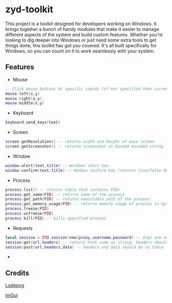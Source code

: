 
# zyd-toolkit

This project is a toolkit designed for developers working on Windows. It brings together a bunch of handy modules that make it easier to manage different aspects of the system and build custom features. Whether you're looking to dig deeper into Windows or just need some extra tools to get things done, this toolkit has got you covered. It's all built specifically for Windows, so you can count on it to work seamlessly with your system.


## Features

- Mouse
```lua
-- Click mouse buttons at specific coords (if not specified then current location will be used)
mouse.left(x,y)
mouse.right(x,y)
mouse.middle(x,y)
```
- Keyboard
```lua
keyboard.send_keys(text)
```
- Screen
```lua
screen.getResolution() -- returns width and height of main screen
screen.getScreenshot() -- returns screenshot as base64 encoded string
```
- Window
```lua
window.alert(text,title) -- Windows alert box
window.confirm(text,title) -- Wndows confirm box (returns true/false depending on what was clicked)
```
- Process
```lua
process.list() -- returns table that contains PIDs
process.get_name(PID) -- returns name of the process
process.get_path(PID) -- returns executable path of the process
process.get_memory_usage(PID) -- returns memory usage of process in bytes
process.freeze(PID)
process.unfreeze(PID)
process.kill(PID) -- kills specified process
```
- Requests
```lua
local session = ZYD.session:new(proxy,username,password) -- Args are not required
session:get(url,headers) -- returns html code as string, headers should be in table - ex. {["Host"]="a.com"}
session:post(url,headers,data) -- headers and data should be in table
```
-
## Credits
[Lodepng](https://github.com/lvandeve/lodepng)

[ImGui](https://github.com/ocornut/imgui)
